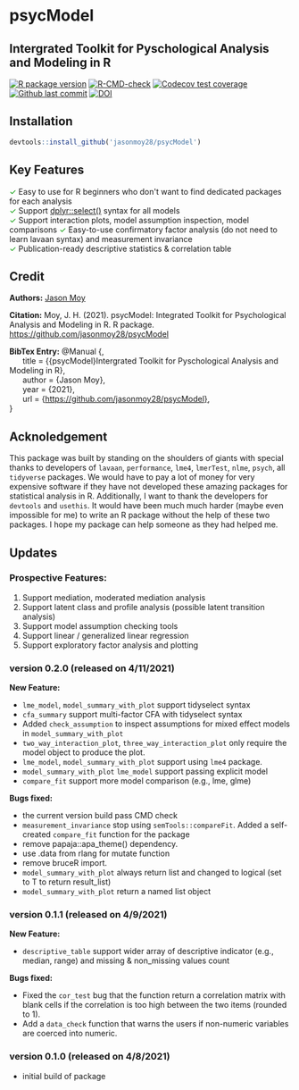 # psycModel
## Intergrated Toolkit for Pyschological Analysis and Modeling in R

<!-- badges: start -->
[![R package version](https://img.shields.io/github/r-package/v/jasonmoy28/psycModel)](https://github.com/jasonmoy28/psycModel)
[![R-CMD-check](https://github.com/jasonmoy28/psycModel/workflows/R-CMD-check/badge.svg)](https://github.com/jasonmoy28/psycModel/actions)
[![Codecov test coverage](https://codecov.io/gh/jasonmoy28/psycModel/branch/master/graph/badge.svg)](https://codecov.io/gh/jasonmoy28/psycModel?branch=master)
[![Github last commit](https://img.shields.io/github/last-commit/jasonmoy28/psycModel)](https://github.com/jasonmoy28/psycModel)
[![DOI](https://zenodo.org/badge/355611696.svg)](https://doi.org/10.5281/zenodo.4671947)

<!-- badges: end -->

## Installation
```R
devtools::install_github('jasonmoy28/psycModel')
```
## Key Features
<span style="color:#009900">✓</span> Easy to use for R beginners who don't want to find dedicated packages for each analysis  
<span style="color:#009900">✓</span> Support [dplyr::select()](https://dplyr.tidyverse.org/reference/select.html) syntax for all models   
<span style="color:#009900">✓</span> Support interaction plots, model assumption inspection, model comparisons
<span style="color:#009900">✓</span> Easy-to-use confirmatory factor analysis (do not need to learn lavaan syntax) and measurement invariance  
<span style="color:#009900">✓</span> Publication-ready descriptive statistics & correlation table 

## Credit
**Authors:** [Jason Moy](https://jasonmoy.us)

**Citation:** Moy, J. H. (2021). psycModel: Integrated Toolkit for Psychological Analysis and Modeling in R. R package. https://github.com/jasonmoy28/psycModel


**BibTex Entry:**
  @Manual {,  
&nbsp;&nbsp;&nbsp;&nbsp;&nbsp;&nbsp;title = {{psycModel}Intergrated Toolkit for Pyschological Analysis and Modeling in R},  
&nbsp;&nbsp;&nbsp;&nbsp;&nbsp;&nbsp;author = {Jason Moy},  
&nbsp;&nbsp;&nbsp;&nbsp;&nbsp;&nbsp;year = {2021},  
&nbsp;&nbsp;&nbsp;&nbsp;&nbsp;&nbsp;url = {https://github.com/jasonmoy28/psycModel},  
  }

## Acknoledgement
This package was built by standing on the shoulders of giants with special thanks to developers of `lavaan`, `performance`, `lme4`, `lmerTest`, `nlme`, `psych`, all `tidyverse` packages. We would have to pay a lot of money for very expensive software if they have not developed these amazing packages for statistical analysis in R. Additionally, I want to thank the developers for `devtools` and `usethis`. It would have been much much harder (maybe even impossible for me) to write an R package without the help of these two packages. I hope my package can help someone as they had helped me. 

## Updates
### Prospective Features: 
1. Support mediation, moderated mediation analysis
2. Support latent class and profile analysis (possible latent transition analysis)
3. Support model assumption checking tools
4. Support linear / generalized linear regression
5. Support exploratory factor analysis and plotting 

### version 0.2.0 (released on 4/11/2021)
**New Feature:**
* `lme_model`, `model_summary_with_plot` support tidyselect syntax 
* `cfa_summary` support multi-factor CFA with tidyselect syntax 
* Added `check_assumption` to inspect assumptions for mixed effect models in `model_summary_with_plot`
* `two_way_interaction_plot`, `three_way_interaction_plot` only require the model object to produce the plot.
* `lme_model`, `model_summary_with_plot` support using `lme4` package. 
* `model_summary_with_plot` `lme_model` support passing explicit model
* `compare_fit` support more model comparison (e.g., lme, glme)

**Bugs fixed:**
* the current version build pass CMD check 
* `measurement_invariance` stop using `semTools::compareFit`. Added a self-created `compare_fit` function for the package
* remove papaja::apa_theme() dependency.
* use .data from rlang for mutate function
* remove bruceR import.
* `model_summary_with_plot` always return list and changed to logical (set to T to return result_list)
* `model_summary_with_plot` return a named list object

### version 0.1.1 (released on 4/9/2021)
**New Feature:**
* `descriptive_table` support wider array of descriptive indicator (e.g., median, range) and missing & non_missing values count

**Bugs fixed:**
* Fixed the `cor_test` bug that the function return a correlation matrix with blank cells if the correlation is too high between the two items (rounded to 1).
* Add a `data_check` function that warns the users if non-numeric variables are coerced into numeric.

### version 0.1.0 (released on 4/8/2021)
* initial build of package

